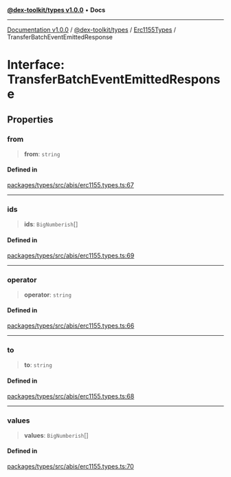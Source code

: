 [**@dex-toolkit/types v1.0.0**](../../../README.md) • **Docs**

***

[Documentation v1.0.0](../../../../../packages.md) / [@dex-toolkit/types](../../../README.md) / [Erc1155Types](../README.md) / TransferBatchEventEmittedResponse

# Interface: TransferBatchEventEmittedResponse

## Properties

### from

> **from**: `string`

#### Defined in

[packages/types/src/abis/erc1155.types.ts:67](https://github.com/niZmosis/dex-toolkit/blob/3d8b41b44787b30fbea5de3ab4737662ffb61bc8/packages/types/src/abis/erc1155.types.ts#L67)

***

### ids

> **ids**: `BigNumberish`[]

#### Defined in

[packages/types/src/abis/erc1155.types.ts:69](https://github.com/niZmosis/dex-toolkit/blob/3d8b41b44787b30fbea5de3ab4737662ffb61bc8/packages/types/src/abis/erc1155.types.ts#L69)

***

### operator

> **operator**: `string`

#### Defined in

[packages/types/src/abis/erc1155.types.ts:66](https://github.com/niZmosis/dex-toolkit/blob/3d8b41b44787b30fbea5de3ab4737662ffb61bc8/packages/types/src/abis/erc1155.types.ts#L66)

***

### to

> **to**: `string`

#### Defined in

[packages/types/src/abis/erc1155.types.ts:68](https://github.com/niZmosis/dex-toolkit/blob/3d8b41b44787b30fbea5de3ab4737662ffb61bc8/packages/types/src/abis/erc1155.types.ts#L68)

***

### values

> **values**: `BigNumberish`[]

#### Defined in

[packages/types/src/abis/erc1155.types.ts:70](https://github.com/niZmosis/dex-toolkit/blob/3d8b41b44787b30fbea5de3ab4737662ffb61bc8/packages/types/src/abis/erc1155.types.ts#L70)
